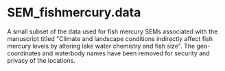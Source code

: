 # SEM_fishmercury.data
A small subset of the data used for fish mercury SEMs associated with the manuscript titled "Climate and landscape conditions 
indirectly affect fish mercury levels by altering lake water chemistry and fish size".
The geo-coordinates and waterbody names have been removed for security and privacy of the locations. 
